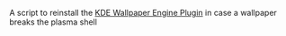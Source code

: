 A script to reinstall the [KDE Wallpaper Engine Plugin](https://github.com/catsout/wallpaper-engine-kde-plugin) in case a wallpaper breaks the plasma shell

